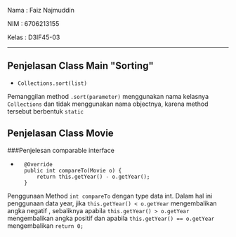 Nama : Faiz Najmuddin

NIM : 6706213155

Kelas : D3IF45-03

---

## Penjelasan Class Main "Sorting"
* `Collections.sort(list)`

Pemanggilan method `.sort(parameter)` menggunakan nama kelasnya `Collections`
dan tidak menggunakan nama objectnya,
karena method tersebut berbentuk `static`

## Penjelasan Class Movie
###Penjelesan comparable interface

* ```
    @Override
    public int compareTo(Movie o) {
        return this.getYear() - o.getYear();
    }
  ```
Penggunaan Method `int compareTo` dengan type data int. 
Dalam hal ini penggunaan data year, jika `this.getYear() < o.getYear` mengembalikan angka negatif
, sebaliknya apabila `this.getYear() > o.getYear` mengembalikan angka positif dan apabila `this.getYear() == o.getYear`
mengembalikan `return 0;`


